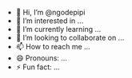 - 👋 Hi, I’m @ngodepipi
- 👀 I’m interested in ...
- 🌱 I’m currently learning ...
- 💞️ I’m looking to collaborate on ...
- 📫 How to reach me ...
- 😄 Pronouns: ...
- ⚡ Fun fact: ...

<!---
ngodepipi/ngodepipi is a ✨ special ✨ repository because its `README.md` (this file) appears on your GitHub profile.
You can click the Preview link to take a look at your changes.
--->
